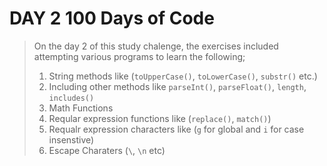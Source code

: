 # DAY 2 100 Days of Code

>On the day 2 of this study chalenge, the exercises included attempting
> various programs to learn the following;
>
>1. String methods like (`toUpperCase()`, `toLowerCase()`, `substr()` etc.)
>2. Including other methods like `parseInt()`, `parseFloat()`, `length`, `includes()`
>3. Math Functions
>4. Reqular expression functions like (`replace()`, `match()`)
>5. Requalr expression characters like (`g` for global and `i` for case insenstive)
>6. Escape Charaters (`\`, `\n` etc)
